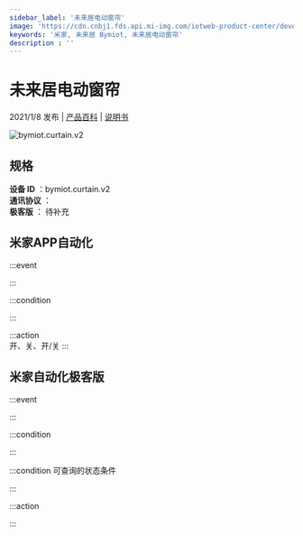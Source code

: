 ```yaml
---
sidebar_label: '未来居电动窗帘'
image: 'https://cdn.cnbj1.fds.api.mi-img.com/iotweb-product-center/developer_1630909972497uaOPnGl2.png?GalaxyAccessKeyId=AKVGLQWBOVIRQ3XLEW&Expires=9223372036854775807&Signature=PBfAqRixWWoaKCh8fvGlerzbZp4='
keywords: '米家, 未来居 Bymiot, 未来居电动窗帘'
description : ''
---
```

# 未来居电动窗帘

2021/1/8 发布 | [产品百科](https://home.mi.com/webapp/content/baike/product/index.html?model=bymiot.curtain.v2/) | [说明书](https://home.mi.com/views/introduction.html?model=bymiot.curtain.v2&region=cn)

![bymiot.curtain.v2](https://cdn.cnbj1.fds.api.mi-img.com/iotweb-product-center/developer_1630909972497uaOPnGl2.png?GalaxyAccessKeyId=AKVGLQWBOVIRQ3XLEW&Expires=9223372036854775807&Signature=PBfAqRixWWoaKCh8fvGlerzbZp4=)

## 规格  
> 
**设备 ID** ：bymiot.curtain.v2  
**通讯协议** ：  
**极客版**  ： 待补充 


## 米家APP自动化  

:::event  

:::

:::condition  

:::

:::action   
开、关、开/关
:::

## 米家自动化极客版  

:::event  

:::

:::condition  

:::

:::condition 可查询的状态条件  

:::

:::action  

:::

        
